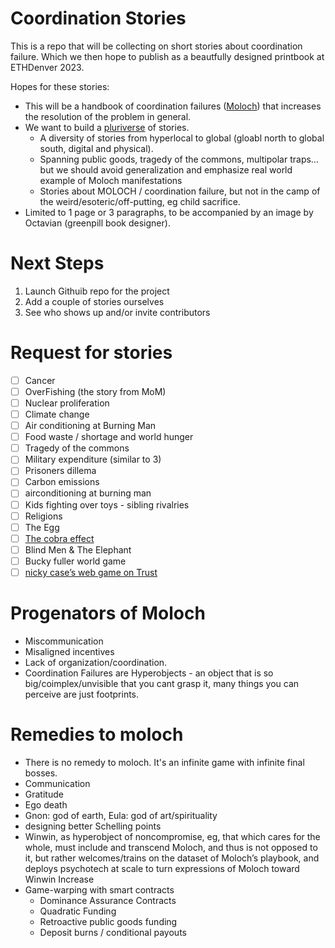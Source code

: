 # Coordination Stories

This is a repo that will be collecting on short stories about coordination failure.  Which we then hope to publish as a beautfully designed printbook at ETHDenver 2023.

Hopes for these stories:
- This will be a handbook of coordination failures ([Moloch](https://slatestarcodex.com/2014/07/30/meditations-on-moloch/)) that increases the resolution of the problem in general.
- We want to build a [pluriverse](https://pluriverse.wtf/) of stories.  
    - A diversity of stories from hyperlocal to global (gloabl north to global south, digital and physical).
    - Spanning public goods, tragedy of the commons, multipolar traps… but we should avoid generalization and emphasize real world example of Moloch manifestations
    - Stories about MOLOCH / coordination failure, but not in the camp of the weird/esoteric/off-putting, eg child sacrifice.
- Limited to 1 page or 3 paragraphs, to be accompanied by an image by Octavian (greenpill book designer).

# Next Steps

1. Launch Githuib repo for the project
2. Add a couple of stories ourselves
3. See who shows up and/or invite contributors

# Request for stories

- [ ] Cancer
- [ ] OverFishing (the story from MoM)
- [ ] Nuclear proliferation
- [ ] Climate change
- [ ] Air conditioning at Burning Man
- [ ] Food waste / shortage and world hunger
- [ ] Tragedy of the commons
- [ ] Military expenditure (similar to 3)
- [ ] Prisoners dillema
- [ ] Carbon emissions
- [ ] airconditioning at burning man
- [ ] Kids fighting over toys - sibling rivalries
- [ ] Religions
- [ ] The Egg
- [ ] [The cobra effect](https://en.wikipedia.org/wiki/Perverse_incentive#The_original_cobra_effect)
- [ ] Blind Men & The Elephant
- [ ] Bucky fuller world game
- [ ] [nicky case’s web game on Trust](https://ncase.me/trust/)

# Progenators of Moloch

- Miscommunication
- Misaligned incentives
- Lack of organization/coordination.
- Coordination Failures are Hyperobjects - an object that is so big/coimplex/unvisible that you cant grasp it, many things you can perceive are just footprints.


# Remedies to moloch

- There is no remedy to moloch. It's an infinite game with infinite final bosses.
- Communication
- Gratitude
- Ego death
- Gnon: god of earth, Eula: god of art/spirituality
- designing better Schelling points
- Winwin, as hyperobject of noncompromise, eg,  that which cares for the whole, must include and transcend Moloch, and thus is not opposed to it,  but rather welcomes/trains on the dataset of Moloch’s playbook, and deploys psychotech at scale to turn expressions of Moloch toward Winwin Increase
- Game-warping with smart contracts
  - Dominance Assurance Contracts
  - Quadratic Funding
  - Retroactive public goods funding
  - Deposit burns / conditional payouts
